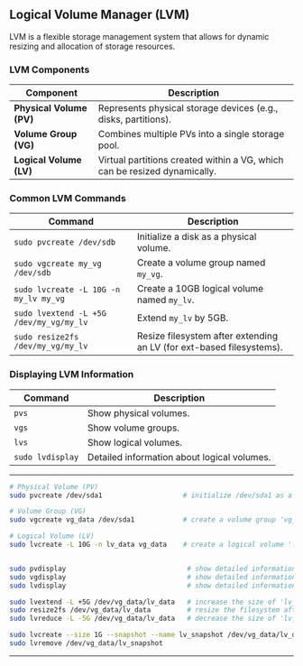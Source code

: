 
## **Logical Volume Manager (LVM)**

LVM is a flexible storage management system that allows for dynamic resizing and allocation of storage resources.

### **LVM Components**
| Component | Description |
|-----------|-------------|
| **Physical Volume (PV)** | Represents physical storage devices (e.g., disks, partitions). |
| **Volume Group (VG)** | Combines multiple PVs into a single storage pool. |
| **Logical Volume (LV)** | Virtual partitions created within a VG, which can be resized dynamically. |

### **Common LVM Commands**
| Command | Description |
|---------|-------------|
| `sudo pvcreate /dev/sdb` | Initialize a disk as a physical volume. |
| `sudo vgcreate my_vg /dev/sdb` | Create a volume group named `my_vg`. |
| `sudo lvcreate -L 10G -n my_lv my_vg` | Create a 10GB logical volume named `my_lv`. |
| `sudo lvextend -L +5G /dev/my_vg/my_lv` | Extend `my_lv` by 5GB. |
| `sudo resize2fs /dev/my_vg/my_lv` | Resize filesystem after extending an LV (for ext-based filesystems). |

### **Displaying LVM Information**
| Command | Description |
|---------|-------------|
| `pvs` | Show physical volumes. |
| `vgs` | Show volume groups. |
| `lvs` | Show logical volumes. |
| `sudo lvdisplay` | Detailed information about logical volumes. |

---

```bash
# Physical Volume (PV)
sudo pvcreate /dev/sda1                    # initialize /dev/sda1 as a physical volume

# Volume Group (VG)
sudo vgcreate vg_data /dev/sda1            # create a volume group 'vg_data' on PV /dev/sda1

# Logical Volume (LV)
sudo lvcreate -L 10G -n lv_data vg_data    # create a logical volume 'lv_data' of size 10G in 'vg_data'


sudo pvdisplay                              # show detailed information about physical volumes
sudo vgdisplay                              # show detailed information about volume groups
sudo lvdisplay                              # show detailed information about logical volumes

sudo lvextend -L +5G /dev/vg_data/lv_data   # increase the size of 'lv_data' by 5GB
sudo resize2fs /dev/vg_data/lv_data         # resize the filesystem after extending an ext4 LV
sudo lvreduce -L -5G /dev/vg_data/lv_data   # decrease the size of 'lv_data' by 5GB (data backup required)

sudo lvcreate --size 1G --snapshot --name lv_snapshot /dev/vg_data/lv_data  # create a 1G snapshot of 'lv_data'
sudo lvremove /dev/vg_data/lv_snapshot                                      # remove the snapshot
```

---
